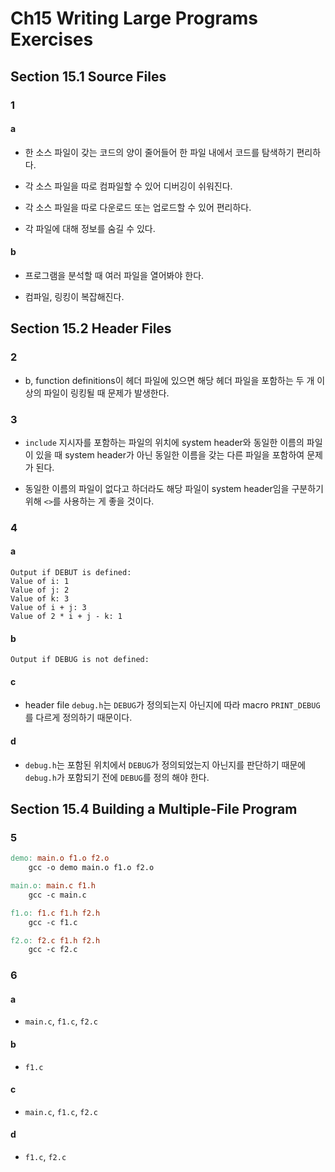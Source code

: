 # Ch15 Writing Large Programs Exercises

## Section 15.1 Source Files

### 1

#### a

- 한 소스 파일이 갖는 코드의 양이 줄어들어 한 파일 내에서 코드를 탐색하기 편리하다.

- 각 소스 파일을 따로 컴파일할 수 있어 디버깅이 쉬워진다.

- 각 소스 파일을 따로 다운로드 또는 업로드할 수 있어 편리하다.

- 각 파일에 대해 정보를 숨길 수 있다.

#### b

- 프로그램을 분석할 때 여러 파일을 열어봐야 한다.

- 컴파일, 링킹이 복잡해진다.

## Section 15.2 Header Files

### 2

- b, function definitions이 헤더 파일에 있으면 해당 헤더 파일을 포함하는 두 개 이상의 파일이 링킹될 때 문제가 발생한다.

### 3

- `include` 지시자를 포함하는 파일의 위치에 system header와 동일한 이름의 파일이 있을 때 system header가 아닌 동일한 이름을 갖는 다른 파일을 포함하여 문제가 된다.

- 동일한 이름의 파일이 없다고 하더라도 해당 파일이 system header임을 구분하기 위해 `<>`를 사용하는 게 좋을 것이다.

### 4

#### a

```
Output if DEBUT is defined:
Value of i: 1
Value of j: 2
Value of k: 3
Value of i + j: 3
Value of 2 * i + j - k: 1
```

#### b

```
Output if DEBUG is not defined:

```

#### c

- header file `debug.h`는 `DEBUG`가 정의되는지 아닌지에 따라 macro `PRINT_DEBUG`를 다르게 정의하기 때문이다.

#### d

- `debug.h`는 포함된 위치에서 `DEBUG`가 정의되었는지 아닌지를 판단하기 때문에 `debug.h`가 포함되기 전에 `DEBUG`를 정의
해야 한다.

## Section 15.4 Building a Multiple-File Program

### 5

```Makefile
demo: main.o f1.o f2.o
    gcc -o demo main.o f1.o f2.o

main.o: main.c f1.h
    gcc -c main.c

f1.o: f1.c f1.h f2.h
    gcc -c f1.c

f2.o: f2.c f1.h f2.h
    gcc -c f2.c
```

### 6

#### a

- `main.c`, `f1.c`, `f2.c`

#### b

- `f1.c`

#### c

- `main.c`, `f1.c`, `f2.c`

#### d

- `f1.c`, `f2.c`
